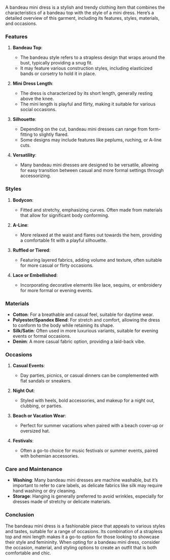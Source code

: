 A bandeau mini dress is a stylish and trendy clothing item that combines the characteristics of a bandeau top with the style of a mini dress. Here’s a detailed overview of this garment, including its features, styles, materials, and occasions.

### Features

1. **Bandeau Top**: 
   - The bandeau style refers to a strapless design that wraps around the bust, typically providing a snug fit.
   - It may feature various construction styles, including elasticized bands or corsetry to hold it in place.

2. **Mini Dress Length**:
   - The dress is characterized by its short length, generally resting above the knee.
   - The mini length is playful and flirty, making it suitable for various social occasions.

3. **Silhouette**:
   - Depending on the cut, bandeau mini dresses can range from form-fitting to slightly flared.
   - Some designs may include features like peplums, ruching, or A-line cuts.

4. **Versatility**:
   - Many bandeau mini dresses are designed to be versatile, allowing for easy transition between casual and more formal settings through accessorizing.

### Styles

1. **Bodycon**: 
   - Fitted and stretchy, emphasizing curves. Often made from materials that allow for significant body conforming.

2. **A-Line**: 
   - More relaxed at the waist and flares out towards the hem, providing a comfortable fit with a playful silhouette.

3. **Ruffled or Tiered**:
   - Featuring layered fabrics, adding volume and texture, often suitable for more casual or flirty occasions.

4. **Lace or Embellished**: 
   - Incorporating decorative elements like lace, sequins, or embroidery for more formal or evening events.

### Materials

- **Cotton**: For a breathable and casual feel, suitable for daytime wear.
- **Polyester/Spandex Blend**: For stretch and comfort, allowing the dress to conform to the body while retaining its shape.
- **Silk/Satin**: Often used in more luxurious variants, suitable for evening events or formal occasions.
- **Denim**: A more casual fabric option, providing a laid-back vibe.

### Occasions

1. **Casual Events**: 
   - Day parties, picnics, or casual dinners can be complemented with flat sandals or sneakers.
   
2. **Night Out**: 
   - Styled with heels, bold accessories, and makeup for a night out, clubbing, or parties.

3. **Beach or Vacation Wear**: 
   - Perfect for summer vacations when paired with a beach cover-up or oversized hat.

4. **Festivals**: 
   - Often a go-to choice for music festivals or summer events, paired with bohemian accessories.

### Care and Maintenance

- **Washing**: Many bandeau mini dresses are machine washable, but it’s important to refer to care labels, as delicate fabrics like silk may require hand washing or dry cleaning.
- **Storage**: Hanging is generally preferred to avoid wrinkles, especially for dresses made of stretchy or delicate materials.

### Conclusion

The bandeau mini dress is a fashionable piece that appeals to various styles and tastes, suitable for a range of occasions. Its combination of a strapless top and mini length makes it a go-to option for those looking to showcase their style and femininity. When opting for a bandeau mini dress, consider the occasion, material, and styling options to create an outfit that is both comfortable and chic.